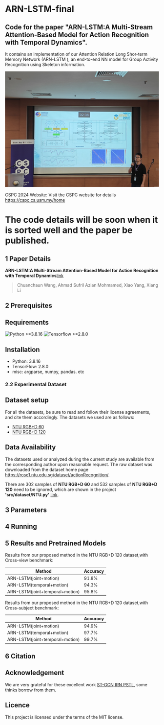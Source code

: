 # ARN-LSTM-final
## Code for the paper "ARN-LSTM:A Multi-Stream Attention-Based Model for Action Recognition with Temporal Dynamics".
It contains an implementation of our Attention Relation Long Shor-term Memory Network (ARN-LSTM ), an end-to-end NN model for Group Activity Recognition using Skeleton information. 


<div align="center">
    <img src="./images/cspc2024.jpg", width="900",height='600'>
</div>

CSPC 2024 Website: Visit the CSPC website for details https://cspc.cs.usm.my/home

# The code details will be soon when it is sorted well and the paper be published.

## 1 Paper Details
**ARN-LSTM:A Multi-Stream Attention-Based Model for Action Recognition with Temporal Dynamics**[link](xxxxx)
>Chuanchaun Wang, Ahmad Sufril Azlan Mohmamed, Xiao Yang, Xiang Li

## 2 Prerequisites
## Requirements

  ![Python >=3.8.16](https://img.shields.io/badge/Python->=3.8.16-yellow.svg)    ![Tensorflow >=2.8.0](https://img.shields.io/badge/Tensorflow->=2.8.0-blue.svg)

## Installation

- Python: 3.8.16
- TensorFlow: 2.8.0
- misc: argparse, numpy, pandas. etc


### 2.2 Experimental Dataset
## Dataset setup
For all the datasets, be sure to read and follow their license agreements, and cite them accordingly. The datasets we used are as follows:
- [NTU RGB+D 60](https://arxiv.org/pdf/1604.02808.pdf)
- [NTU RGB+D 120](https://arxiv.org/pdf/1905.04757.pdf)


## Data Availability
The datasets used or analyzed during the current study are available from the corresponding author upon reasonable request. The raw dataset was downloaded from the dataset home page https://rose1.ntu.edu.sg/dataset/actionRecognition/.

There are 302 samples of **NTU RGB+D 60** and 532 samples of **NTU RGB+D 120** need to be ignored, which are shown in the project **'src/dataset/NTU.py'** [link](https://github.com/shahroudy/NTURGB-D/blob/master/Matlab/NTU_RGBD_samples_with_missing_skeletons.txt).


## 3 Parameters


## 4 Running


## 5 Results and Pretrained Models
Results from our proposed method in the NTU RGB+D 120 dataset,with Cross-view benchmark:

Method | Accuracy
------------ | -------------
ARN-LSTM(joint+motion)					| 91.8%
ARN-LSTM(temporal+motion)			| 94.3%
ARN-LSTM(joint+temporal+motion)				| 95.8%

Results from our proposed method in the NTU RGB+D 120 dataset,with Cross-subject benchmark:

Method | Accuracy
------------ | -------------
ARN-LSTM(joint+motion)					| 94.9%
ARN-LSTM(temporal+motion)			| 97.7%
ARN-LSTM(joint+temporal+motion)				| 99.7%


## 6 Citation



## Acknowledgement
We are very grateful for these excellent work [ST-GCN](https://github.com/yysijie/st-gcn),[IRN](https://github.com/mauriciolp/inter-rel-net),[PSTL](https://github.com/YujieOuO/PSTL), some thinks borrow from them.

## Licence
This project is licensed under the terms of the MIT license.

